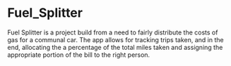 # Fuel_Splitter

Fuel Splitter is a project build from a need to fairly distribute the costs of gas for a communal car. The app allows for tracking trips taken, and in the end, allocating the a percentage of the total miles taken and assigning the appropriate portion of the bill to the right person.
